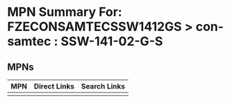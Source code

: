



# MPN Summary For: FZECONSAMTECSSW1412GS > con-samtec : SSW-141-02-G-S

## MPNs
  

|MPN|Direct Links|Search Links|
| :--- | :--- | :--- |
||||
